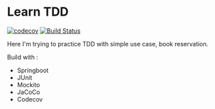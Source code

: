 # Learn TDD 
[![codecov](https://codecov.io/gh/mariesto/book-reservation_tdd/branch/master/graph/badge.svg?token=JV3N4C8ZPC)](https://codecov.io/gh/mariesto/book-reservation_tdd)
[![Build Status](https://travis-ci.com/mariesto/book-reservation_tdd.svg?branch=master)](https://travis-ci.com/mariesto/book-reservation_tdd)

Here I'm trying to practice TDD with simple use case, book reservation.

Build with :
-  Springboot
-  JUnit
-  Mockito
-  JaCoCo
-  Codecov




